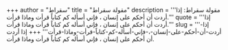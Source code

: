 +++
author = "سقراط"
title = "مقولة سقراط"
description = '''مقولة سقراط: إذا أردت أن أحكم على إنسان ، فإني أسأله كم كتاباً قرأت وماذا قرأت.'''
quote = '''إذا أردت أن أحكم على إنسان ، فإني أسأله كم كتاباً قرأت وماذا قرأت.'''
slug = '''إذا-أردت-أن-أحكم-على-إنسان-،-فإني-أسأله-كم-كتاباً-قرأت-وماذا-قرأت'''
+++
إذا أردت أن أحكم على إنسان ، فإني أسأله كم كتاباً قرأت وماذا قرأت.
